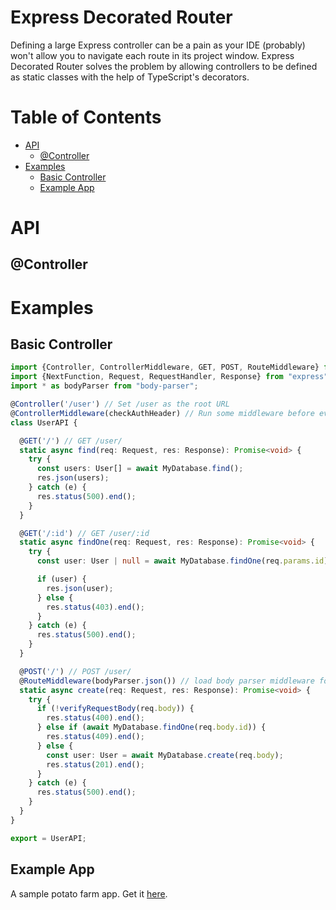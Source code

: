 # Express Decorated Router

Defining a large Express controller can be a pain as your IDE (probably)
won't allow you to navigate each route in its project window. Express
Decorated Router solves the problem by allowing controllers to be defined
as static classes with the help of TypeScript's decorators.

# Table of Contents

<!-- START doctoc generated TOC please keep comment here to allow auto update -->
<!-- DON'T EDIT THIS SECTION, INSTEAD RE-RUN doctoc TO UPDATE -->


- [API](#api)
  - [@Controller](#controller)
- [Examples](#examples)
  - [Basic Controller](#basic-controller)
  - [Example App](#example-app)

<!-- END doctoc generated TOC please keep comment here to allow auto update -->

# API

## @Controller

# Examples

## Basic Controller

```typescript
import {Controller, ControllerMiddleware, GET, POST, RouteMiddleware} from "express-decorated-router/dist";
import {NextFunction, Request, RequestHandler, Response} from "express";
import * as bodyParser from "body-parser";

@Controller('/user') // Set /user as the root URL
@ControllerMiddleware(checkAuthHeader) // Run some middleware before every route
class UserAPI {

  @GET('/') // GET /user/
  static async find(req: Request, res: Response): Promise<void> {
    try {
      const users: User[] = await MyDatabase.find();
      res.json(users);
    } catch (e) {
      res.status(500).end();
    }
  }

  @GET('/:id') // GET /user/:id
  static async findOne(req: Request, res: Response): Promise<void> {
    try {
      const user: User | null = await MyDatabase.findOne(req.params.id);

      if (user) {
        res.json(user);
      } else {
        res.status(403).end();
      }
    } catch (e) {
      res.status(500).end();
    }
  }

  @POST('/') // POST /user/
  @RouteMiddleware(bodyParser.json()) // load body parser middleware for this route only
  static async create(req: Request, res: Response): Promise<void> {
    try {
      if (!verifyRequestBody(req.body)) {
        res.status(400).end();
      } else if (await MyDatabase.findOne(req.body.id)) {
        res.status(409).end();
      } else {
        const user: User = await MyDatabase.create(req.body);
        res.status(201).end();
      }
    } catch (e) {
      res.status(500).end();
    }
  }
}

export = UserAPI;
```

## Example App

A sample potato farm app. Get it [here](https://github.com/Alorel/express-decorated-router/tree/master/example).